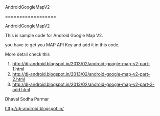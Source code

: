 AndroidGoogleMapV2


==================

AndroidGoogleMapV2

This is sample code for Android Google Map V2.

you have to get you MAP API Key and add it in this code.

More detail check this

1. http://dj-android.blogspot.in/2013/02/android-google-map-v2-part-1.html
2. http://dj-android.blogspot.in/2013/02/android-google-map-v2-part-2.html
3. http://dj-android.blogspot.in/2013/02/android-google-map-v2-part-3-add.html

Dhaval Sodha Parmar

http://dj-android.blogspot.in/
